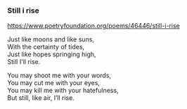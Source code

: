 ### Still i rise
 https://www.poetryfoundation.org/poems/46446/still-i-rise   

Just like moons and like suns,  
With the certainty of tides,  
Just like hopes springing high,  
Still I'll rise.  


You may shoot me with your words,  
You may cut me with your eyes,  
You may kill me with your hatefulness,  
But still, like air, I’ll rise.  
